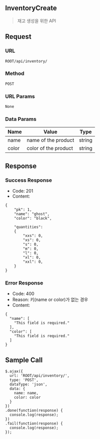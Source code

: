 ## InventoryCreate
> 재고 생성을 위한 API

## Request
### URL
```ROOT/api/inventory/```

### Method
```POST```

### URL Params
```None```

### Data Params
| Name  | Value                | Type   |
| ----- |--------------------- | ------ |
| name  | name of the product  | string |
| color | color of the product | string |

## Response

### Success Response
- Code: 201
- Content:
```
{
    "pk": 1,
    "name": "ghost",
    "color": "black",

    "quantities":
    {
        "xxs": 0,
        "xs": 0,
        "s": 0,
        "m": 0,
        "l": 0,
        "xl": 0,
        "xxl": 0,
    }
}
```

### Error Response
- Code: 400
- Reason: 키(name or color)가 없는 경우
- Content:
```
{
  "name": [
    "This field is required."
  ],
  "color": [
    "This field is required."
  ]
}
```

## Sample Call
```
$.ajax({
  url: 'ROOT/api/inventory/',
  type: 'POST',
  dataType: 'json',
  data: {
    name: name,
    color: color
  }
})
.done(function(response) {
  console.log(response);
})
.fail(function(response) {
  console.log(response);
});
```

